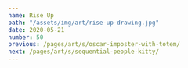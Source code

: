 ```yaml
---
name: Rise Up
path: "/assets/img/art/rise-up-drawing.jpg"
date: 2020-05-21
number: 50
previous: /pages/art/s/oscar-imposter-with-totem/
next: /pages/art/s/sequential-people-kitty/
---
```

